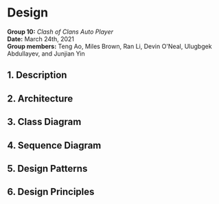 # Design

**Group 10:** _Clash of Clans Auto Player_\
**Date:** March 24th, 2021\
**Group members:** Teng Ao, Miles Brown, Ran Li, Devin O'Neal, Ulugbgek Abdullayev, and Junjian Yin

## 1. Description

## 2. Architecture

## 3. Class Diagram

## 4. Sequence Diagram

## 5. Design Patterns

## 6. Design Principles
